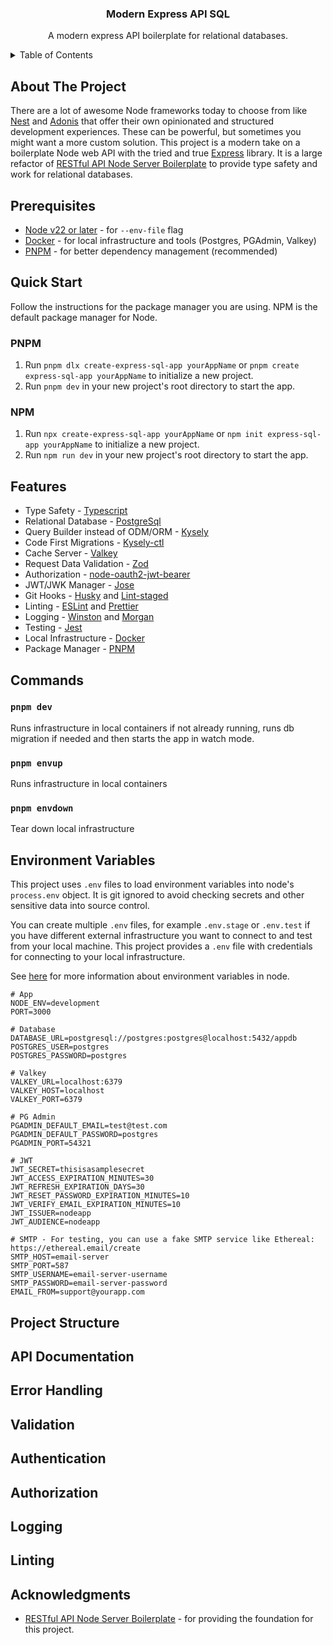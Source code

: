 <a id="readme-top"></a>

<!-- PROJECT LOGO -->
<div align="center">
   <h3 align="center">Modern Express API SQL</h3>

  <p align="center">
    A modern express API boilerplate for relational databases.
  </p>
</div>

<!-- TABLE OF CONTENTS -->
<details>
   <summary>Table of Contents</summary>
   <ol>
      <li><a href="#about-the-project">About The Project</a></li>
      <li><a href="#prerequisites">Prerequisites</a></li>
      <li>
         <a href="#quick-start">Quick Start</a>
         <ul>
            <li><a href="#pnpm">PNPM</a></li>
            <li><a href="#npm">NPM</a></li>
         </ul>
      </li>
      <li><a href="#features">Features</a></li>
      <li><a href="#commands">Commands</a></li>
      <li><a href="#environment-variables">Environment Variables</a></li>
      <li><a href="#project-structure">Project Structure</a></li>
      <li><a href="#api-documentation">API Documentation</a></li>
      <li><a href="#error-handling">Error Handling</a></li>
      <li><a href="#validation">Validation</a></li>
      <li><a href="#authentication">Authentication</a></li>
      <li><a href="#authorization">Authorization</a></li>
      <li><a href="#logging">Logging</a></li>
      <li><a href="#linting">Linting</a></li>
      <li><a href="#acknowledgments">Acknowledgments</a></li>
   </ol>
</details>

<!-- ABOUT THE PROJECT -->

## About The Project

There are a lot of awesome Node frameworks today to choose from like [Nest](https://nestjs.com/) and [Adonis](https://adonisjs.com/) that offer their own opinionated and structured development experiences. These can be powerful, but sometimes you might want a more custom solution. This project is a modern take on a boilerplate Node web API with the tried and true [Express](https://expressjs.com/) library. It is a large refactor of [RESTful API Node Server Boilerplate](https://github.com/hagopj13/node-express-boilerplate) to provide type safety and work for relational databases.

## Prerequisites

- [Node v22 or later](https://nodejs.org/en/download) - for `--env-file` flag
- [Docker](https://www.docker.com/) - for local infrastructure and tools (Postgres, PGAdmin, Valkey)
- [PNPM](https://pnpm.io/) - for better dependency management (recommended)

## Quick Start

Follow the instructions for the package manager you are using. NPM is the default package manager for Node.

### PNPM

1. Run `pnpm dlx create-express-sql-app yourAppName` or `pnpm create express-sql-app yourAppName` to initialize a new project.
2. Run `pnpm dev` in your new project's root directory to start the app.

### NPM

1. Run `npx create-express-sql-app yourAppName` or `npm init express-sql-app yourAppName` to initialize a new project.
2. Run `npm run dev` in your new project's root directory to start the app.

## Features

- Type Safety - [Typescript](https://www.typescriptlang.org/)
- Relational Database - [PostgreSql](https://www.postgresql.org/)
- Query Builder instead of ODM/ORM - [Kysely](https://kysely.dev/)
- Code First Migrations - [Kysely-ctl](https://github.com/kysely-org/kysely-ctl)
- Cache Server - [Valkey](https://valkey.io/)
- Request Data Validation - [Zod](https://zod.dev/)
- Authorization - [node-oauth2-jwt-bearer](https://github.com/auth0/node-oauth2-jwt-bearer)
- JWT/JWK Manager - [Jose](https://github.com/panva/jose)
- Git Hooks - [Husky](https://typicode.github.io/husky/) and [Lint-staged](https://github.com/lint-staged/lint-staged)
- Linting - [ESLint](https://eslint.org/) and [Prettier](https://prettier.io/)
- Logging - [Winston](https://github.com/winstonjs/winston) and [Morgan](https://github.com/expressjs/morgan)
- Testing - [Jest](https://jestjs.io/)
- Local Infrastructure - [Docker](https://www.docker.com/)
- Package Manager - [PNPM](https://pnpm.io/)

## Commands

### `pnpm dev`

Runs infrastructure in local containers if not already running, runs db migration if needed and then starts the app in watch mode.

### `pnpm envup`

Runs infrastructure in local containers

### `pnpm envdown`

Tear down local infrastructure

## Environment Variables

This project uses `.env` files to load environment variables into node's `process.env` object. It is git ignored to avoid checking secrets and other sensitive data into source control.

You can create multiple `.env` files, for example `.env.stage` or `.env.test` if you have different external infrastructure you want to connect to and test from your local machine. This project provides a `.env` file with credentials for connecting to your local infrastructure.

See [here](https://nodejs.org/en/learn/command-line/how-to-read-environment-variables-from-nodejs) for more information about environment variables in node.

```
# App
NODE_ENV=development
PORT=3000

# Database
DATABASE_URL=postgresql://postgres:postgres@localhost:5432/appdb
POSTGRES_USER=postgres
POSTGRES_PASSWORD=postgres

# Valkey
VALKEY_URL=localhost:6379
VALKEY_HOST=localhost
VALKEY_PORT=6379

# PG Admin
PGADMIN_DEFAULT_EMAIL=test@test.com
PGADMIN_DEFAULT_PASSWORD=postgres
PGADMIN_PORT=54321

# JWT
JWT_SECRET=thisisasamplesecret
JWT_ACCESS_EXPIRATION_MINUTES=30
JWT_REFRESH_EXPIRATION_DAYS=30
JWT_RESET_PASSWORD_EXPIRATION_MINUTES=10
JWT_VERIFY_EMAIL_EXPIRATION_MINUTES=10
JWT_ISSUER=nodeapp
JWT_AUDIENCE=nodeapp

# SMTP - For testing, you can use a fake SMTP service like Ethereal: https://ethereal.email/create
SMTP_HOST=email-server
SMTP_PORT=587
SMTP_USERNAME=email-server-username
SMTP_PASSWORD=email-server-password
EMAIL_FROM=support@yourapp.com
```

## Project Structure

## API Documentation

## Error Handling

## Validation

## Authentication

## Authorization

## Logging

## Linting

## Acknowledgments

- [RESTful API Node Server Boilerplate](https://github.com/hagopj13/node-express-boilerplate) - for providing the foundation for this project.
